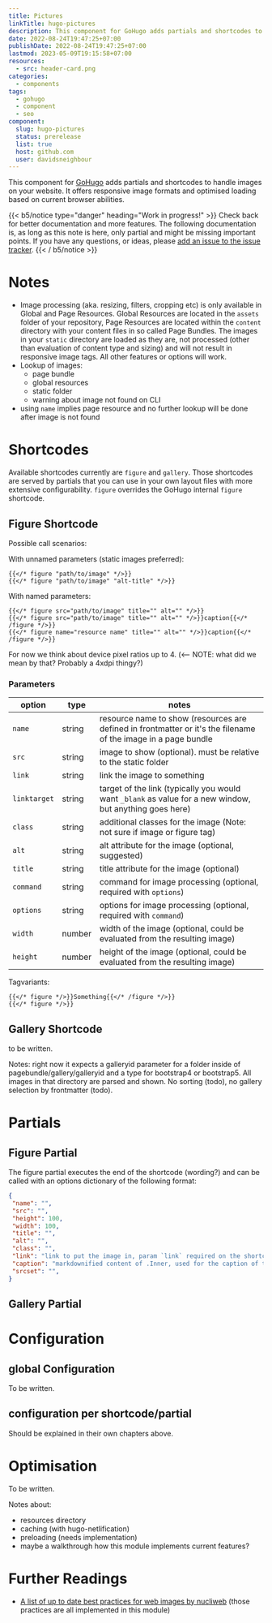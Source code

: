 ```yaml
---
title: Pictures
linkTitle: hugo-pictures
description: This component for GoHugo adds partials and shortcodes to handle images on your website. It offers responsive image formats and optimisgit ed loading based on current browser abilities.
date: 2022-08-24T19:47:25+07:00
publishDate: 2022-08-24T19:47:25+07:00
lastmod: 2023-05-09T19:15:58+07:00
resources:
  - src: header-card.png
categories:
  - components
tags:
  - gohugo
  - component
  - seo
component:
  slug: hugo-pictures
  status: prerelease
  list: true
  host: github.com
  user: davidsneighbour
---
```


This component for [GoHugo](https://gohugo.io/) adds partials and shortcodes to handle images on your website. It offers responsive image formats and optimised loading based on current browser abilities.

{{< b5/notice type="danger" heading="Work in progress!" >}}
Check back for better documentation and more features. The following documentation is, as long as this note is here, only partial and might be missing important points. If you have any questions, or ideas, please [add an issue to the issue tracker](https://github.com/davidsneighbour/hugo-blockify/issues).
{{< / b5/notice >}}

# Notes

- Image processing (aka. resizing, filters, cropping etc) is only available in Global and Page Resources. Global Resources are located in the `assets` folder of your repository, Page Resources are located within the `content` directory with your content files in so called Page Bundles. The images in your `static` directory are loaded as they are, not processed (other than evaluation of content type and sizing) and will not result in responsive image tags. All other features or options will work.
- Lookup of images:
  - page bundle
  - global resources
  - static folder
  - warning about image not found on CLI
- using `name` implies page resource and no further lookup will be done after image is not found

# Shortcodes

Available shortcodes currently are `figure` and `gallery`. Those shortcodes are served by partials that you can use in your own layout files with more extensive configurability. `figure` overrides the GoHugo internal `figure` shortcode.

## Figure Shortcode

Possible call scenarios:

With unnamed parameters (static images preferred):

```go-html-template
{{</* figure "path/to/image" */>}}
{{</* figure "path/to/image" "alt-title" */>}}
```

With named parameters:

```go-html-template
{{</* figure src="path/to/image" title="" alt="" */>}}
{{</* figure src="path/to/image" title="" alt="" */>}}caption{{</* /figure */>}}
{{</* figure name="resource name" title="" alt="" */>}}caption{{</* /figure */>}}
```

For now we think about device pixel ratios up to 4. (<-- NOTE: what did we mean by that? Probably a 4xdpi thingy?)

### Parameters

| option | type | notes |
| --- | --- | --- |
| `name` | string | resource name to show (resources are defined in frontmatter or it's the filename of the image in a page bundle |
| `src` | string | image to show (optional). must be relative to the static folder |
| `link` | string | link the image to something |
| `linktarget` | string | target of the link (typically you would want `_blank` as value for a new window, but anything goes here) |
| `class` | string | additional classes for the image (Note: not sure if image or figure tag) |
| `alt` | string | alt attribute for the image (optional, suggested) |
| `title` | string | title attribute for the image (optional) |
| `command` | string | command for image processing (optional, required with `options`) |
| `options` | string | options for image processing (optional, required with `command`) |
| `width` | number | width of the image (optional, could be evaluated from the resulting image) |
| `height` | number | height of the image (optional, could be evaluated from the resulting image) |

Tagvariants:

```go-html-template
{{</* figure */>}}Something{{</* /figure */>}}
{{</* figure */>}}
```

## Gallery Shortcode

to be written.

Notes: right now it expects a galleryid parameter for a folder inside of pagebundle/gallery/galleryid and a type for bootstrap4 or bootstrap5. All images in that directory are parsed and shown. No sorting (todo), no gallery selection by frontmatter (todo).

# Partials

## Figure Partial

The figure partial executes the end of the shortcode (wording?) and can be called with an options dictionary of the following format:

```json { single=true }
{
 "name": "",
 "src": "",
 "height": 100,
 "width": 100,
 "title": "",
 "alt": "",
 "class": "",
 "link": "link to put the image in, param `link` required on the shortcode",
 "caption": "markdownified content of .Inner, used for the caption of the image",
 "srcset": "",
}
```

## Gallery Partial

# Configuration

## global Configuration

To be written.

## configuration per shortcode/partial

Should be explained in their own chapters above.

# Optimisation

To be written.

Notes about:

- resources directory
- caching (with hugo-netlification)
- preloading (needs implementation)
- maybe a walkthrough how this module implements current features?

# Further Readings

- [A list of up to date best practices for web images by nucliweb](https://github.com/nucliweb/image-element) (those practices are all implemented in this module)
